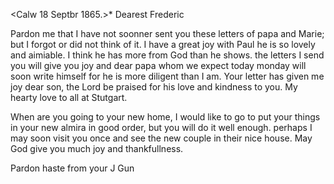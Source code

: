  <Calw 18 Septbr 1865.>*
Dearest Frederic

Pardon me that I have not soonner sent you these letters of papa and Marie; but I forgot or did not think of it. I have a great joy with Paul he is so lovely and aimiable. I think he has more from God than he shows. the letters I send you will give you joy and dear papa whom we expect today monday will soon write himself for he is more diligent than I am. Your letter has given me joy dear son, the Lord be praised for his love and kindness to you. My hearty love to all at Stutgart.

When are you going to your new home, I would like to go to put your things in your new almira in good order, but you will do it well enough. perhaps I may soon visit you once and see the new couple in their nice house. 
May God give you much joy and thankfullness.

Pardon haste from
 your J Gun

